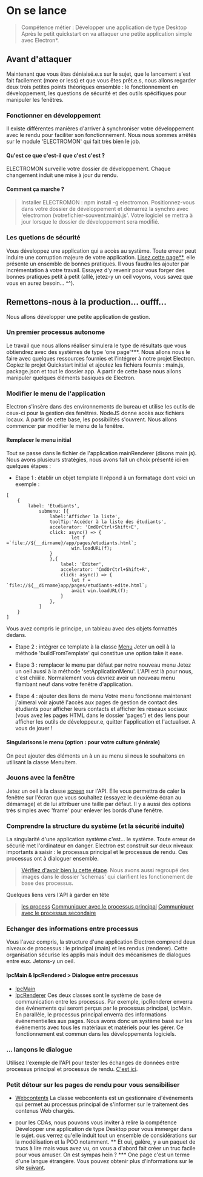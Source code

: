 # On se lance
> Compétence métier : Développer une application de type Desktop
Après le petit quickstart on va attaquer une petite application simple avec Electron*.

## Avant d'attaquer
Maintenant que vous êtes déniaisé.e.s sur le sujet, que le lancement s'est fait facilement (more or less) et que vous êtes prêt.e.s, nous allons regarder deux trois petites points théoriques ensemble : le fonctionnement en développement, les questions de sécurité et des outils spécifiques pour manipuler les fenêtres.

### Fonctionner en développement
Il existe différentes manières d'arriver à synchroniser votre développement avec le rendu pour faciliter son fonctionnement. Nous nous sommes arrêtés sur le module 'ELECTROMON' qui fait très bien le job.
#### Qu'est ce que c'est-il que c'est c'est ?
ELECTROMON surveille votre dossier de développement. Chaque changement induit une mise à jour du rendu.  
#### Comment ça marche ?
> Installer ELECTROMON : npm install -g electromon.
> Positionnez-vous dans votre dossier de développement et démarrez la synchro avec 'electromon (votrefichier-souvent:main).js'.
> Votre logiciel se mettra à jour lorsque le dossier de développement sera modifié.
### Les quetions de sécurité
Vous développez une application qui a accès au système. Toute erreur peut induire une corruption majeure de votre application. [Lisez cette page**](https://www.electronjs.org/docs/tutorial/security), elle présente un ensemble de bonnes pratiques. Il vous faudra les ajouter par incrémentation à votre travail. Essayez d'y revenir pour vous forger des bonnes pratiques petit à petit (alllé, jetez-y un oeil voyons, vous savez que vous en aurez besoin... ^^).
## Remettons-nous à la production... oufff...
Nous allons développer une petite application de gestion.
### Un premier processus autonome
Le travail que nous allons réaliser simulera le type de résultats que vous obtiendrez avec des systèmes de type 'one page'***. Nous allons nous le faire avec quelques ressources fournies et l'intégrer à notre projet Electron. Copiez le projet Quickstart initial et ajoutez les fichiers fournis : main.js, package.json et tout le dossier app. A partir de cette base nous allons manipuler quelques éléments basiques de Electron.
### Modifier le menu de l'application
Electron s'insère dans des environnements de bureau et utilise les outils de ceux-ci pour la gestion des fenêtres. NodeJS donne accès aux fichiers locaux. A partir de cette base, les possibilités s'ouvrent. Nous allons commencer par modifier le menu de la fenêtre.
#### Remplacer le menu initial
Tout se passe dans le fichier de l'application mainRenderer (disons main.js). Nous avons plusieurs stratégies, nous avons fait un choix présenté ici en quelques étapes :
- Etape 1 : établir un objet template
Il répond à un formatage dont voici un exemple :
```
[
    {
        label: 'Etudiants',
            submenu: [{
                label:'Afficher la liste',
                toolTip:'Accéder à la liste des étudiants',
                accelerator: 'CmdOrCtrl+Shift+E',
                click: async() => {
                        let f =`file://${__dirname}/app/pages/etudiants.html`;
                        win.loadURL(f);
                }
                },{
                    label: 'Editer',
                    accelerator: 'CmdOrCtrl+Shift+R',
                    click: async() => {
                        let f = `file://${__dirname}app/pages/etudiants-edite.html`;
                        await win.loadURL(f);
                    }
                },
            ]
    }
]
```
Vous avez compris le principe, un tableau avec des objets formattés dedans.

- Etape 2 : intégrer ce template à la classe [Menu](https://www.electronjs.org/docs/api/menu)
Jeter un oeil à la méthode 'buildFromTemplate' qui constitue une option take it ease.

- Etape 3 : remplacer le menu par défaut par notre nouveau menu
Jetez un oeil aussi à la méthode 'setApplicationMenu'. L'API est là pour nous, c'est chiiiile.
Normalement vous devriez avoir un nouveau menu flambant neuf dans votre fenêtre d'application.

- Etape 4 : ajouter des liens de menu
Votre menu fonctionne maintenant j'aimerai voir ajouté l'accès aux pages de gestion de contact des étudiants pour afficher leurs contacts et afficher les réseaux sociaux (vous avez les pages HTML dans le dossier 'pages') et des liens pour afficher les outils de développeur.e, quitter l'application et l'actualiser.
A vous de jouer !

#### Singularisons le menu (option : pour votre culture générale)
On peut ajouter des éléments un à un au menu si nous le souhaitons en utilisant la classe MenuItem.
### Jouons avec la fenêtre
Jetez un oeil à la classe [screen](https://www.electronjs.org/docs/api/screen) sur l'API. Elle vous permettra de caler la fenêtre sur l'écran que vous souhaitez (essayez le deuxième écran au démarrage) et de lui attribuer une taille par défaut.
Il y a aussi des options très simples avec 'frame' pour enlever les bords d'une fenêtre.
### Comprendre la structure du système (et la sécurité induite)
La singularité d'une application système c'est... le système. Toute erreur de sécurié met l'ordinateur en danger. Electron est construit sur deux niveaux importants à saisir : le processus principal et le processus de rendu. Ces processus ont à dialoguer ensemble.

> [Vérifiez d'avoir bien lu cette étape](https://www.electronjs.org/docs/tutorial/quick-start#learning-the-basics).
Nous avons aussi regroupé des images dans le dossier 'schemas' qui clarifient les fonctionement de base des processus.

Quelques liens vers l'API à garder en tête
> [les process](https://www.electronjs.org/docs/api/process)
> [Communiquer avec le processus principal](https://www.electronjs.org/docs/api/ipc-main)
> [Communiquer avec le processus secondaire](https://www.electronjs.org/docs/api/ipc-renderer)

### Echanger des informations entre processus
Vous l'avez compris, la structure d'une application Electron comprend deux niveaux de processus : le principal (main) et les rendus (renderer). Cette organisation sécurise les applis mais induit des mécanismes de dialogues entre eux. Jetons-y un oeil.
#### IpcMain & IpcRendered > Dialogue entre processus
- [IpcMain](https://www.electronjs.org/docs/api/ipc-main)
- [IpcRenderer](https://www.electronjs.org/docs/api/ipc-renderer)
Ces deux classes sont le système de base de communication entre les processus. Par exemple, ipcRenderer enverra des événements qui seront perçus par le processus principal, ipcMain. En parallèle, le processus principal enverra des informations événementielles aux pages. Nous avons donc un système basé sur les événements avec tous les matériaux et matériels pour les gérer. Ce fonctionnement est commun dans les développements logiciels.

### ... lançons le dialogue
Utilisez l'exemple de l'API pour tester les échanges de données entre processus principal et processus de rendu. [C'est ici](https://www.electronjs.org/docs/api/ipc-main).

### Petit détour sur les pages de rendu pour vous sensibiliser
- [Webcontents](https://www.electronjs.org/docs/api/web-contents)
La classe webcontents est un gestionnaire d'événements qui permet au processus principal de s'informer sur le traitement des contenus Web chargés.


* pour les CDAs, nous pouvons vous inviter à relire la compétence Développer une application de type Desktop pour vous immerger dans le sujet. ous verrez qu'elle induit tout un ensemble de considérations sur la modélisation et la POO notamment.
** Et oui, galère, y a un paquet de trucs à lire mais vous avez vu, on vous a d'abord fait créer un truc facile pour vous amuser. On est sympas hein ?
*** One page c'est un terme d'une langue étrangère. Vous pouvez obtenir plus d'informations sur le site [suivant](https://www.1min30.com/dictionnaire-du-web/site-one-page).